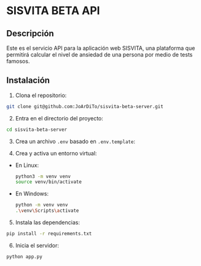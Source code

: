 # SISVITA BETA API

## Descripción

Este es el servicio API para la aplicación web SISVITA, una plataforma que permitirá calcular el nivel de ansiedad de una persona por medio de tests famosos.

## Instalación

1. Clona el repositorio:
  ```bash
  git clone git@github.com:JoArDiTo/sisvita-beta-server.git
  ```
2. Entra en el directorio del proyecto:
  ```bash
  cd sisvita-beta-server
  ```
3. Crea un archivo `.env` basado en `.env.template`:
  
4. Crea y activa un entorno virtual:
  - En Linux:
    ```bash
    python3 -m venv venv
    source venv/bin/activate
    ```
  - En Windows:
    ```bash
    python -m venv venv
    .\venv\Scripts\activate
    ```
5. Instala las dependencias:
  ```bash
  pip install -r requirements.txt
  ```
6. Inicia el servidor:
  ```bash
  python app.py
  ```

